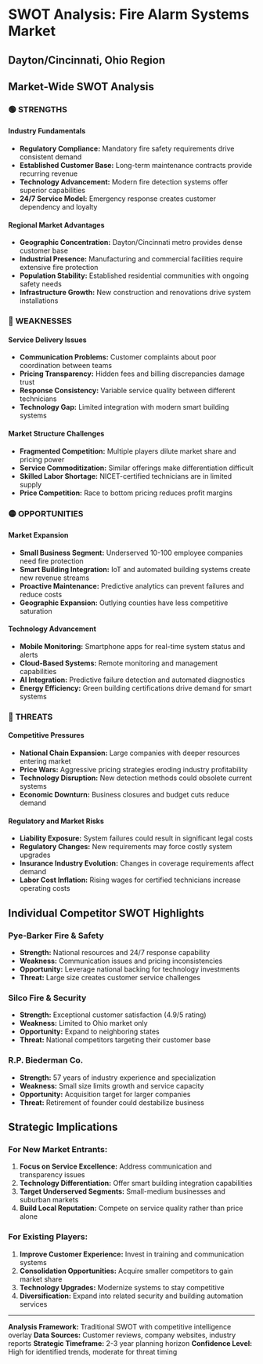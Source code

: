 # SWOT Analysis: Fire Alarm Systems Market
## Dayton/Cincinnati, Ohio Region

## Market-Wide SWOT Analysis

### 🟢 **STRENGTHS**
#### Industry Fundamentals
- **Regulatory Compliance:** Mandatory fire safety requirements drive consistent demand
- **Established Customer Base:** Long-term maintenance contracts provide recurring revenue
- **Technology Advancement:** Modern fire detection systems offer superior capabilities
- **24/7 Service Model:** Emergency response creates customer dependency and loyalty

#### Regional Market Advantages
- **Geographic Concentration:** Dayton/Cincinnati metro provides dense customer base
- **Industrial Presence:** Manufacturing and commercial facilities require extensive fire protection
- **Population Stability:** Established residential communities with ongoing safety needs
- **Infrastructure Growth:** New construction and renovations drive system installations

### 🔴 **WEAKNESSES**
#### Service Delivery Issues
- **Communication Problems:** Customer complaints about poor coordination between teams
- **Pricing Transparency:** Hidden fees and billing discrepancies damage trust
- **Response Consistency:** Variable service quality between different technicians
- **Technology Gap:** Limited integration with modern smart building systems

#### Market Structure Challenges
- **Fragmented Competition:** Multiple players dilute market share and pricing power
- **Service Commoditization:** Similar offerings make differentiation difficult
- **Skilled Labor Shortage:** NICET-certified technicians are in limited supply
- **Price Competition:** Race to bottom pricing reduces profit margins

### 🟡 **OPPORTUNITIES**
#### Market Expansion
- **Small Business Segment:** Underserved 10-100 employee companies need fire protection
- **Smart Building Integration:** IoT and automated building systems create new revenue streams
- **Proactive Maintenance:** Predictive analytics can prevent failures and reduce costs
- **Geographic Expansion:** Outlying counties have less competitive saturation

#### Technology Advancement
- **Mobile Monitoring:** Smartphone apps for real-time system status and alerts
- **Cloud-Based Systems:** Remote monitoring and management capabilities
- **AI Integration:** Predictive failure detection and automated diagnostics
- **Energy Efficiency:** Green building certifications drive demand for smart systems

### 🔴 **THREATS**
#### Competitive Pressures
- **National Chain Expansion:** Large companies with deeper resources entering market
- **Price Wars:** Aggressive pricing strategies eroding industry profitability
- **Technology Disruption:** New detection methods could obsolete current systems
- **Economic Downturn:** Business closures and budget cuts reduce demand

#### Regulatory and Market Risks
- **Liability Exposure:** System failures could result in significant legal costs
- **Regulatory Changes:** New requirements may force costly system upgrades
- **Insurance Industry Evolution:** Changes in coverage requirements affect demand
- **Labor Cost Inflation:** Rising wages for certified technicians increase operating costs

## Individual Competitor SWOT Highlights

### Pye-Barker Fire & Safety
- **Strength:** National resources and 24/7 response capability
- **Weakness:** Communication issues and pricing inconsistencies
- **Opportunity:** Leverage national backing for technology investments
- **Threat:** Large size creates customer service challenges

### Silco Fire & Security
- **Strength:** Exceptional customer satisfaction (4.9/5 rating)
- **Weakness:** Limited to Ohio market only
- **Opportunity:** Expand to neighboring states
- **Threat:** National competitors targeting their customer base

### R.P. Biederman Co.
- **Strength:** 57 years of industry experience and specialization
- **Weakness:** Small size limits growth and service capacity
- **Opportunity:** Acquisition target for larger companies
- **Threat:** Retirement of founder could destabilize business

## Strategic Implications

### For New Market Entrants:
1. **Focus on Service Excellence:** Address communication and transparency issues
2. **Technology Differentiation:** Offer smart building integration capabilities
3. **Target Underserved Segments:** Small-medium businesses and suburban markets
4. **Build Local Reputation:** Compete on service quality rather than price alone

### For Existing Players:
1. **Improve Customer Experience:** Invest in training and communication systems
2. **Consolidation Opportunities:** Acquire smaller competitors to gain market share
3. **Technology Upgrades:** Modernize systems to stay competitive
4. **Diversification:** Expand into related security and building automation services

---

**Analysis Framework:** Traditional SWOT with competitive intelligence overlay
**Data Sources:** Customer reviews, company websites, industry reports
**Strategic Timeframe:** 2-3 year planning horizon
**Confidence Level:** High for identified trends, moderate for threat timing